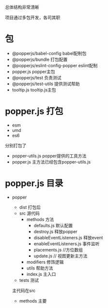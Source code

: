 总体结构非常清晰

项目通过多包开发，各司其职

# 包

  * @popperjs/babel-config  babel配制包
  * @popperjs/bundle 打包配置
  * @popperjs/eslint-config-popper eslint配制
  * popper.js popper主包
  * @popperjs/test 负责测试
  * @popperjs/test-utils 提供测试帮助
  * tooltip.js tooltip.js主包

# popper.js 打包

* esm
* umd
* es6

分别打包了
* popper-utils.js popper提供的工具方法
* popper.js 主方法已经包含popper-utils.js

# popper.js 目录

* popper
  * dist 打包后
  * src 源代码
    * methods 方法
      * defaults.js 默认配置
      * destroy.js 释放popper
      * disableEventListeners.js 释放event
      * enableEventListeners.js 事件监听
      * placements.js //方位数组
      * update.js // 视图更新主方法
    * modifiers 修饰逻辑
    * utils 帮助方法
    * index.js 主入口
  * tests 测试

  主代码在src 

  * methods 主要
